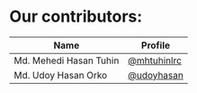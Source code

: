 # Our contributors:

|Name|Profile|
|-----|--------|
| Md. Mehedi Hasan Tuhin | [@mhtuhinlrc](https://github.com/mhtuhinlrc/) |
| Md. Udoy Hasan Orko | [@udoyhasan](https://github.com/udoyhasan/) |

